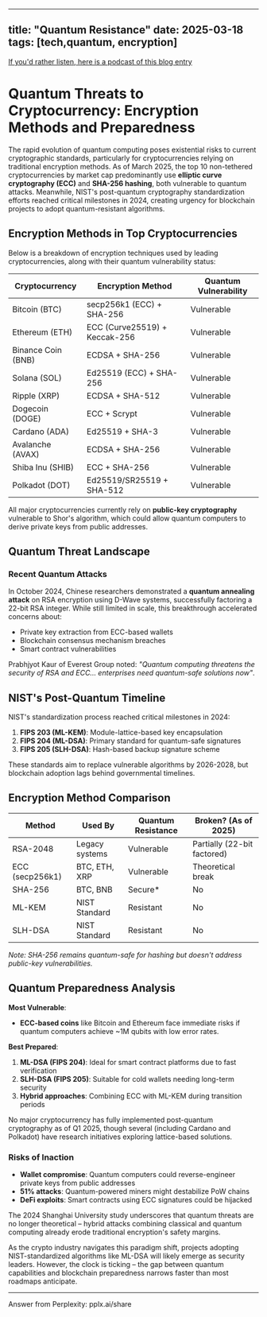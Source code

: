
---
title: "Quantum Resistance"
date: 2025-03-18
tags: [tech,quantum, encryption]
---

<head>
<link rel="alternate" type="application/atom+xml" title="{{ site.title }}" href="/feed.xml">
</head>

[If you'd rather listen, here is a podcast of this blog entry](https://lewisbakkero.github.io/tibidabo/audios/Quantum-Resistance.mp3)

# Quantum Threats to Cryptocurrency: Encryption Methods and Preparedness

The rapid evolution of quantum computing poses existential risks to current cryptographic standards, particularly for cryptocurrencies relying on traditional encryption methods. As of March 2025, the top 10 non-tethered cryptocurrencies by market cap predominantly use **elliptic curve cryptography (ECC)** and **SHA-256 hashing**, both vulnerable to quantum attacks. Meanwhile, NIST's post-quantum cryptography standardization efforts reached critical milestones in 2024, creating urgency for blockchain projects to adopt quantum-resistant algorithms.

## Encryption Methods in Top Cryptocurrencies

Below is a breakdown of encryption techniques used by leading cryptocurrencies, along with their quantum vulnerability status:

| Cryptocurrency | Encryption Method | Quantum Vulnerability |
|----------------|-------------------|-----------------------|
| Bitcoin (BTC)  | secp256k1 (ECC) + SHA-256 | Vulnerable |
| Ethereum (ETH) | ECC (Curve25519) + Keccak-256 | Vulnerable |
| Binance Coin (BNB) | ECDSA + SHA-256 | Vulnerable |
| Solana (SOL)   | Ed25519 (ECC) + SHA-256 | Vulnerable |
| Ripple (XRP)   | ECDSA + SHA-512 | Vulnerable |
| Dogecoin (DOGE) | ECC + Scrypt | Vulnerable |
| Cardano (ADA)  | Ed25519 + SHA-3 | Vulnerable |
| Avalanche (AVAX)| ECDSA + SHA-256 | Vulnerable |
| Shiba Inu (SHIB)| ECC + SHA-256 | Vulnerable |
| Polkadot (DOT)  | Ed25519/SR25519 + SHA-512 | Vulnerable |

All major cryptocurrencies currently rely on **public-key cryptography** vulnerable to Shor's algorithm, which could allow quantum computers to derive private keys from public addresses.

## Quantum Threat Landscape

### Recent Quantum Attacks
In October 2024, Chinese researchers demonstrated a **quantum annealing attack** on RSA encryption using D-Wave systems, successfully factoring a 22-bit RSA integer. While still limited in scale, this breakthrough accelerated concerns about:
- Private key extraction from ECC-based wallets
- Blockchain consensus mechanism breaches
- Smart contract vulnerabilities

Prabhjyot Kaur of Everest Group noted: *"Quantum computing threatens the security of RSA and ECC... enterprises need quantum-safe solutions now"*.

## NIST's Post-Quantum Timeline

NIST's standardization process reached critical milestones in 2024:

1. **FIPS 203 (ML-KEM)**: Module-lattice-based key encapsulation  
2. **FIPS 204 (ML-DSA)**: Primary standard for quantum-safe signatures  
3. **FIPS 205 (SLH-DSA)**: Hash-based backup signature scheme

These standards aim to replace vulnerable algorithms by 2026-2028, but blockchain adoption lags behind governmental timelines.

## Encryption Method Comparison

| Method          | Used By         | Quantum Resistance | Broken? (As of 2025) |
|-----------------|-----------------|--------------------|-----------------------|
| RSA-2048        | Legacy systems  | Vulnerable         | Partially (22-bit factored) |
| ECC (secp256k1) | BTC, ETH, XRP   | Vulnerable         | Theoretical break       |
| SHA-256         | BTC, BNB        | Secure*            | No                    |
| ML-KEM          | NIST Standard   | Resistant          | No                    |
| SLH-DSA         | NIST Standard   | Resistant          | No                    |

*Note: SHA-256 remains quantum-safe for hashing but doesn't address public-key vulnerabilities.*

## Quantum Preparedness Analysis

**Most Vulnerable**:  
- **ECC-based coins** like Bitcoin and Ethereum face immediate risks if quantum computers achieve ~1M qubits with low error rates.

**Best Prepared**:  
1. **ML-DSA (FIPS 204)**: Ideal for smart contract platforms due to fast verification  
2. **SLH-DSA (FIPS 205)**: Suitable for cold wallets needing long-term security  
3. **Hybrid approaches**: Combining ECC with ML-KEM during transition periods  

No major cryptocurrency has fully implemented post-quantum cryptography as of Q1 2025, though several (including Cardano and Polkadot) have research initiatives exploring lattice-based solutions.

### Risks of Inaction
- **Wallet compromise**: Quantum computers could reverse-engineer private keys from public addresses  
- **51% attacks**: Quantum-powered miners might destabilize PoW chains  
- **DeFi exploits**: Smart contracts using ECC signatures could be hijacked  

The 2024 Shanghai University study underscores that quantum threats are no longer theoretical – hybrid attacks combining classical and quantum computing already erode traditional encryption's safety margins.

As the crypto industry navigates this paradigm shift, projects adopting NIST-standardized algorithms like ML-DSA will likely emerge as security leaders. However, the clock is ticking – the gap between quantum capabilities and blockchain preparedness narrows faster than most roadmaps anticipate.

---
Answer from Perplexity: pplx.ai/share
